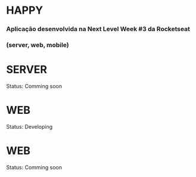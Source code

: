 # HAPPY
### Aplicação desenvolvida na Next Level Week #3 da Rocketseat
### (server, web, mobile)

# SERVER
Status: Comming soon

# WEB
Status: Developing

# WEB
Status: Comming soon